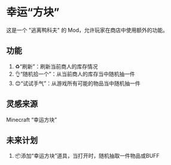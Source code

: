 # 幸运“方块”

这是一个 "逃离鸭科夫" 的 Mod，允许玩家在商店中使用额外的功能。

## 功能

1. ♻️“刷新”：刷新当前商人的库存情况
2. 👌“随机拾一个”：从当前商人的库存当中随机抽一件
3. 😊“试试手气”：从游戏所有可能的物品当中随机抽一件

## 灵感来源

Minecraft “幸运方块”

## 未来计划

1. 📦添加“幸运方块”道具，当打开时，随机抽取一件物品或BUFF
